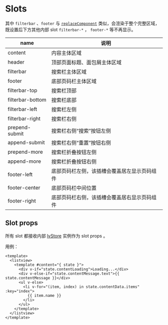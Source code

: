 # Slots

其中 `filterbar` 、`footer` 与 [`replaceComponent`](./create.md#replacecomponents) 类似，会渲染于整个完整区域，既设置后下方其他内部 slot `filterbar-*` ， `footer-*` 等不再显示。

| name             | 说明                                         |
| ---------------- | -------------------------------------------- |
| content          | 内容主体区域                                 |
| header           | 顶部页面标题、面包屑主体区域                 |
| filterbar        | 搜索栏主体区域                               |
| footer           | 底部页码栏主体区域                           |
| filterbar-top    | 搜索栏顶部                                   |
| filterbar-bottom | 搜索栏底部                                   |
| filterbar-left   | 搜索栏左侧                                   |
| filterbar-right  | 搜索栏右侧                                   |
| prepend-submit   | 搜索栏右侧“搜索”按钮左侧                     |
| append-submit    | 搜索栏右侧“重置”按钮右侧                     |
| prepend-more     | 搜索栏折叠按钮左侧                           |
| append-more      | 搜索栏折叠按钮右侧                           |
| footer-left      | 底部页码栏左侧，该插槽会覆盖居左显示页码组件 |
| footer-center    | 底部页码栏中间位置                           |
| footer-right     | 底部页码栏右侧，该插槽会覆盖居右显示页码组件 |

## Slot props

所有 slot 都接收内部 [lvStore](./lv-store.md) 实例作为 slot props 。

用例：

```vue
<template>
  <listview>
    <template #content="{ state }">
      <div v-if="state.contentLoading">Loading...</div>
      <div v-else-if="state.contentMessage.text">{{ state.contentMessage }}</div>
      <ul v-else>
        <li v-for="(item, index) in state.contentData.items" :key="index">
          {{ item.name }}
        </li>
      </ul>
    </template>
  </listview>
</template>
```
